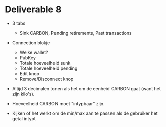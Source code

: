 # Deliverable 8

- 3 tabs

  - Sink CARBON, Pending retirements, Past transactions

- Connection blokje

  - Welke wallet?
  - PubKey
  - Totale hoeveelheid sunk
  - Totale hoeveelheid pending
  - Edit knop
  - Remove/Disconnect knop

- Altijd 3 decimalen tonen als het om de eenheid CARBON gaat (want het zijn kilo's).
- Hoeveelheid CARBON moet "intypbaar" zijn.
- Kijken of het werkt om de min/max aan te passen als de gebruiker het getal intypt
